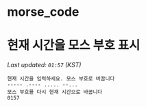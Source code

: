 # morse_code
# 현재 시간을 모스 부호 표시
<!-- MORSE_TIME_START -->
_Last updated: `01:57` (KST)_

```
현재 시간을 입력하세요. 모스 부호로 바꿉니다
----- .---- ..... --...
모스 부호를 다시 현재 시간으로 바꿉니다
0157
```
<!-- MORSE_TIME_END -->
